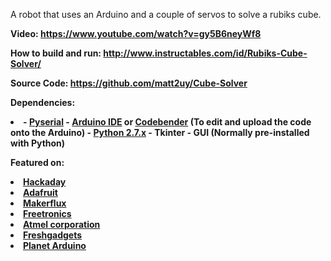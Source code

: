 A robot that uses an Arduino and a couple of servos to solve a rubiks cube.

<strong>Video:<strong> https://www.youtube.com/watch?v=gy5B6neyWf8

<strong>How to build and run:<strong>
http://www.instructables.com/id/Rubiks-Cube-Solver/

<strong>Source Code:<strong> https://github.com/matt2uy/Cube-Solver

<strong>Dependencies:</strong>
<li>
- <a href="http://pyserial.sourceforge.net/">Pyserial</a>
- <a href="http://arduino.cc/en/main/software">Arduino IDE</a> or <a href="https://codebender.cc/">Codebender</a> (To edit and upload the code onto the Arduino)
- <a href="https://www.python.org/downloads/">Python 2.7.x</a>
- Tkinter - GUI (Normally pre-installed with Python)
</li>

<strong>Featured on:</strong>
<li><a href="http://hackaday.com/2014/06/28/rubiks-cube-solver-made-out-of-popsicle-sticks-and-an-arduino/">Hackaday</a></li>

<li><a href="http://www.adafruit.com/blog/2014/08/22/make-a-the-rubiks-cube-solver-with-raspberry-pi-and-popsicle-sticks-piday-raspberrypi-raspberry_pi/">Adafruit</a></li>

<li><a href="http://makerflux.com/make-rubiks-cube-solver-with-lolly-sticks-and-arduino/">Makerflux</a></li>

<li><a href="http://www.freetronics.com/blogs/news/14676777-build-an-arduino-powered-rubiks-cube-solving-machine#.VC8lQB_Hm00">Freetronics</a></li>

<li><a href="http://atmelcorporation.wordpress.com/2014/06/25/solving-rubiks-cube-with-an-arduino-uno%E2%80%A8%E2%80%A8/">Atmel corporation</a></li>

<li><a href="http://freshgadgets.nl/arduino-robot-gemaakt-van-ijsstokjes-lost-rubiks-kubus-op">Freshgadgets</a></li>

<li><a href="http://www.planetarduino.org/?cat=3610">Planet Arduino</a></li>











